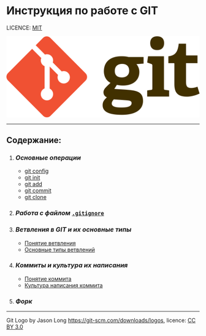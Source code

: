 # Инструкция по работе с GIT

LICENCE: [MIT](/licence.md)

![git logo](./1024px-Git-logo.svg.png)


--- 

## Содержание:

1. ### ***Основные операции***
   * [git config](./config.md)
   * [git init](./init.md) 
   * [git add](./add.md)
   * [git commit](./commit.md)
   * [git clone](./clone.md)

2. ### ***Работа с файлом*** [`.gitignore`]()

3. ### ***Ветвления в GIT и их основные типы***
   *  [Понятие ветвления]()
   * [Основные типы ветвлений]()

4. ### ***Коммиты и культура их написания***
   * [Понятие коммита]()
   * [Культура написания коммита]()

5. ### ***Форк***



---

Git Logo by Jason Long https://git-scm.com/downloads/logos, licence: [CC BY 3.0](https://creativecommons.org/licenses/by/3.0/)

[def]: ./commit.md